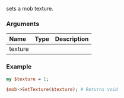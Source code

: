 sets a mob texture.
### Arguments
**Name**|**Type**|**Description**
:---|:---|:---
texture||

### Example

```perl
my $texture = 1;

$mob->SetTexture($texture); # Returns void
```